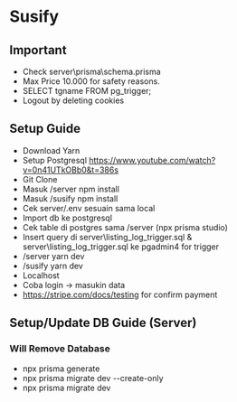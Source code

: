 # Susify

## Important
- Check server\prisma\schema.prisma
- Max Price 10.000 for safety reasons.
- SELECT tgname FROM pg_trigger;
- Logout by deleting cookies

## Setup Guide
- Download Yarn
- Setup Postgresql https://www.youtube.com/watch?v=0n41UTkOBb0&t=386s
- Git Clone
- Masuk /server npm install
- Masuk /susify npm install
- Cek server/.env sesuain sama local 
- Import db ke postgresql
- Cek table di postgres sama /server (npx prisma studio)
- Insert query di server\listing_log_trigger.sql & server\listing_log_trigger.sql ke pgadmin4 for trigger
- /server yarn dev
- /susify yarn dev
- Localhost
- Coba login -> masukin data
- https://stripe.com/docs/testing for confirm payment

## Setup/Update DB Guide (Server)
### Will Remove Database
 - npx prisma generate
 - npx prisma migrate dev --create-only
 - npx prisma migrate dev

